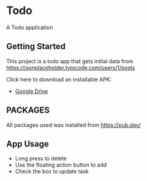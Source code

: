 # Todo

A Todo application 

## Getting Started

This project is a todo app that gets initial data from https://jsonplaceholder.typicode.com/users/1/posts

Click here to download an installable APK:

- [Google Drive](https://flutter.dev/docs/get-started/codelab)


## PACKAGES
All packages used was installed from https://pub.dev/

## App Usage
- Long press to delete
- Use the floating action button to add 
- Check the box to update task


